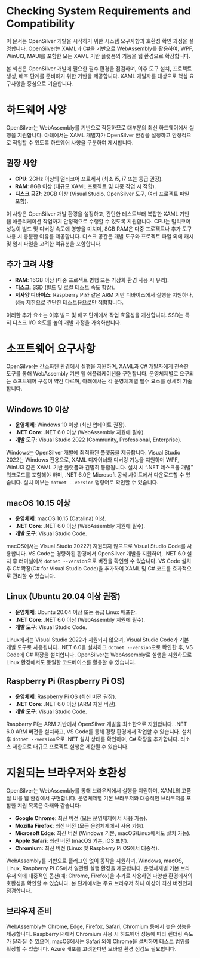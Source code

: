 # Checking System Requirements and Compatibility  
이 문서는 OpenSilver 개발을 시작하기 위한 시스템 요구사항과 호환성 확인 과정을 설명합니다. OpenSilver는 XAML과 C#을 기반으로 WebAssembly를 활용하여, WPF, WinUI3, MAUI를 포함한 모든 XAML 기반 플랫폼의 기능을 웹 환경으로 확장합니다. 

본 섹션은 OpenSilver 개발에 필요한 필수 환경을 점검하며, 이후 도구 설치, 프로젝트 생성, 배포 단계를 준비하기 위한 기반을 제공합니다. XAML 개발자를 대상으로 핵심 요구사항을 중심으로 기술합니다.

# 하드웨어 사양  
OpenSilver는 WebAssembly를 기반으로 작동하므로 대부분의 최신 하드웨어에서 실행을 지원합니다. 아래에서는 XAML 개발자가 OpenSilver 환경을 설정하고 안정적으로 작업할 수 있도록 하드웨어 사양을 구분하여 제시합니다.

## 권장 사양  
- **CPU**: 2GHz 이상의 멀티코어 프로세서 (최소 i5, i7 또는 동급 권장).  
- **RAM**: 8GB 이상 (대규모 XAML 프로젝트 및 다중 작업 시 적합).  
- **디스크 공간**: 20GB 이상 (Visual Studio, OpenSilver 도구, 여러 프로젝트 파일 포함).  

이 사양은 OpenSilver 개발 환경을 설정하고, 간단한 테스트부터 복잡한 XAML 기반 웹 애플리케이션 작업까지 안정적으로 수행할 수 있도록 지원합니다. CPU는 멀티코어 성능이 빌드 및 디버깅 속도에 영향을 미치며, 8GB RAM은 다중 프로젝트나 추가 도구 사용 시 충분한 여유를 제공합니다. 디스크 공간은 개발 도구와 프로젝트 파일 외에 캐시 및 임시 파일을 고려한 여유분을 포함합니다.

## 추가 고려 사항  
- **RAM**: 16GB 이상 (다중 프로젝트 병행 또는 가상화 환경 사용 시 유리).  
- **디스크**: SSD (빌드 및 로컬 테스트 속도 향상).  
- **저사양 디바이스**: Raspberry Pi와 같은 ARM 기반 디바이스에서 실행을 지원하나, 성능 제한으로 간단한 테스트용으로만 적합합니다.  

이러한 추가 요소는 이후 빌드 및 배포 단계에서 작업 효율성을 개선합니다. SSD는 특히 디스크 I/O 속도를 높여 개발 과정을 가속화합니다.

# 소프트웨어 요구사항  
OpenSilver는 간소화된 환경에서 실행을 지원하며, XAML과 C# 개발자에게 친숙한 도구를 통해 WebAssembly 기반 웹 애플리케이션을 구현합니다. 운영체제별로 요구되는 소프트웨어 구성이 약간 다르며, 아래에서는 각 운영체제별 필수 요소를 상세히 기술합니다.

## Windows 10 이상  
- **운영체제**: Windows 10 이상 (최신 업데이트 권장).  
- **.NET Core**: .NET 6.0 이상 (WebAssembly 지원에 필수).  
- **개발 도구**: Visual Studio 2022 (Community, Professional, Enterprise).  

Windows는 OpenSilver 개발에 최적화된 플랫폼을 제공합니다. Visual Studio 2022는 Windows 전용으로, XAML 디자이너와 디버깅 기능을 지원하며 WPF, WinUI3 같은 XAML 기반 플랫폼과 긴밀히 통합됩니다. 설치 시 “.NET 데스크톱 개발” 워크로드를 포함해야 하며, .NET 6.0은 Microsoft 공식 사이트에서 다운로드할 수 있습니다. 설치 여부는 `dotnet --version` 명령어로 확인할 수 있습니다.

## macOS 10.15 이상  
- **운영체제**: macOS 10.15 (Catalina) 이상.  
- **.NET Core**: .NET 6.0 이상 (WebAssembly 지원에 필수).  
- **개발 도구**: Visual Studio Code.  

macOS에서는 Visual Studio 2022가 지원되지 않으므로 Visual Studio Code를 사용합니다. VS Code는 경량화된 환경에서 OpenSilver 개발을 지원하며, .NET 6.0 설치 후 터미널에서 `dotnet --version`으로 버전을 확인할 수 있습니다. VS Code 설치 후 C# 확장(C# for Visual Studio Code)을 추가하여 XAML 및 C# 코드를 효과적으로 관리할 수 있습니다.

## Linux (Ubuntu 20.04 이상 권장)  
- **운영체제**: Ubuntu 20.04 이상 또는 동급 Linux 배포판.  
- **.NET Core**: .NET 6.0 이상 (WebAssembly 지원에 필수).  
- **개발 도구**: Visual Studio Code.  

Linux에서는 Visual Studio 2022가 지원되지 않으며, Visual Studio Code가 기본 개발 도구로 사용됩니다. .NET 6.0을 설치하고 `dotnet --version`으로 확인한 후, VS Code에 C# 확장을 설치합니다. OpenSilver는 WebAssembly로 실행을 지원하므로 Linux 환경에서도 동일한 코드베이스를 활용할 수 있습니다.

## Raspberry Pi (Raspberry Pi OS)  
- **운영체제**: Raspberry Pi OS (최신 버전 권장).  
- **.NET Core**: .NET 6.0 이상 (ARM 지원 버전).  
- **개발 도구**: Visual Studio Code.  

Raspberry Pi는 ARM 기반에서 OpenSilver 개발을 최소한으로 지원합니다. .NET 6.0 ARM 버전을 설치하고, VS Code를 통해 경량 환경에서 작업할 수 있습니다. 설치 후 `dotnet --version`으로 .NET 설치 상태를 확인하며, C# 확장을 추가합니다. 리소스 제한으로 대규모 프로젝트 실행은 제한될 수 있습니다.

# 지원되는 브라우저와 호환성  
OpenSilver는 WebAssembly를 통해 브라우저에서 실행을 지원하며, XAML의 고품질 UI를 웹 환경에서 구현합니다. 운영체제별 기본 브라우저와 대중적인 브라우저를 포함한 지원 목록은 아래와 같습니다:

- **Google Chrome**: 최신 버전 (모든 운영체제에서 사용 가능).  
- **Mozilla Firefox**: 최신 버전 (모든 운영체제에서 사용 가능).  
- **Microsoft Edge**: 최신 버전 (Windows 기본, macOS/Linux에서도 설치 가능).  
- **Apple Safari**: 최신 버전 (macOS 기본, iOS 포함).  
- **Chromium**: 최신 버전 (Linux 및 Raspberry Pi OS에서 대중적).  

WebAssembly를 기반으로 플러그인 없이 동작을 지원하며, Windows, macOS, Linux, Raspberry Pi OS에서 일관된 실행 환경을 제공합니다. 운영체제별 기본 브라우저 외에 대중적인 옵션(예: Chrome, Firefox)을 추가로 사용하면 다양한 환경에서의 호환성을 확인할 수 있습니다. 본 단계에서는 주요 브라우저 하나 이상이 최신 버전인지 점검합니다.

## 브라우저 준비  
WebAssembly는 Chrome, Edge, Firefox, Safari, Chromium 등에서 높은 성능을 제공합니다. Raspberry Pi에서 Chromium 사용 시 하드웨어 성능에 따라 렌더링 속도가 달라질 수 있으며, macOS에서는 Safari 외에 Chrome을 설치하여 테스트 범위를 확장할 수 있습니다. Azure 배포를 고려한다면 모바일 환경 점검도 필요합니다.